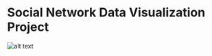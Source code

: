 # Social Network Data Visualization Project


![alt text](https://github.com/jayhhwang/Social-Network-Data-Visualization/blob/master/network_visualization.PNG "network visualization")
